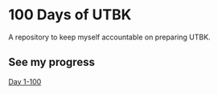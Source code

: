 # 100 Days of UTBK
A repository to keep myself accountable on preparing UTBK.

## See my progress
[Day 1-100](https://github.com/danieldepari02/fokus-utbk/blob/main/round-1.md)
